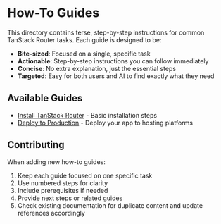 # How-To Guides

This directory contains terse, step-by-step instructions for common TanStack Router tasks. Each guide is designed to be:

- **Bite-sized**: Focused on a single, specific task
- **Actionable**: Step-by-step instructions you can follow immediately
- **Concise**: No extra explanation, just the essential steps
- **Targeted**: Easy for both users and AI to find exactly what they need

## Available Guides

- [Install TanStack Router](./install.md) - Basic installation steps
- [Deploy to Production](./deploy-to-production.md) - Deploy your app to hosting platforms

## Contributing

When adding new how-to guides:

1. Keep each guide focused on one specific task
2. Use numbered steps for clarity
3. Include prerequisites if needed
4. Provide next steps or related guides
5. Check existing documentation for duplicate content and update references accordingly
